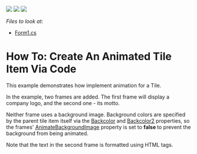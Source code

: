 <!-- default badges list -->
![](https://img.shields.io/endpoint?url=https://codecentral.devexpress.com/api/v1/VersionRange/128616518/12.1.4%2B)
[![](https://img.shields.io/badge/Open_in_DevExpress_Support_Center-FF7200?style=flat-square&logo=DevExpress&logoColor=white)](https://supportcenter.devexpress.com/ticket/details/E3820)
[![](https://img.shields.io/badge/📖_How_to_use_DevExpress_Examples-e9f6fc?style=flat-square)](https://docs.devexpress.com/GeneralInformation/403183)
<!-- default badges end -->
<!-- default file list -->
*Files to look at*:

* [Form1.cs](./CS/WinTileItemCodeCreating/Form1.cs)
<!-- default file list end -->
# How To: Create An Animated Tile Item Via Code


<p>This example demonstrates how implement animation for a Tile.</p><p>In the example, two frames are added. The first frame will display a company logo, and the second one - its motto.</p><p>Neither frame uses a background image. Background colors are specified by the parent tile item itself via the <a href="http://documentation.devexpress.com/#WindowsForms/DevExpressUtilsAppearanceObject_BackColortopic"><u>Backcolor</u></a><strong> </strong>and <a href="http://documentation.devexpress.com/#WindowsForms/DevExpressUtilsAppearanceObject_BackColor2topic"><u>Backcolor2</u></a> properties, so the frames' <a href="http://documentation.devexpress.com/#WindowsForms/DevExpressXtraEditorsTileItemFrame_AnimateBackgroundImagetopic"><u>AnimateBackgroundImage</u></a> property is set to <strong>false </strong>to prevent the background from being animated.</p><p>Note that the text in the second frame is formatted using HTML tags.</p>

<br/>


